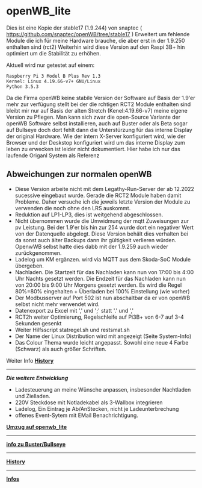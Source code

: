 # openWB_lite


Dies ist eine Kopie der stable17 (1.9.244) von snaptec
( https://github.com/snaptec/openWB/tree/stable17 )
Erweitert um fehlende Module die ich für meine Hardware brauche, die aber erst in der 1.9.250 enthalten sind (rct2)
Weiterhin wird diese Version auf den Raspi 3B+ hin optimiert um
die Stabilität zu erhöhen.

Aktuell wird nur getestet auf einem:
```
Raspberry Pi 3 Model B Plus Rev 1.3
Kernel: Linux 4.19.66-v7+ GNU/Linux
Python 3.5.3
```
Da die Firma openWB keine stabile Version der Software auf Basis der 1.9'er mehr zur verfügung stellt bei der die rchtigen RCT2 Module enthalten sind bleibt mir nur auf Basis der alten Stretch (Kenel:4.19.66-v7) meine eigene Version zu Pflegen.
Man kann sich zwar die open-Source Variante der openWB Software selbst installieren, auch auf Buster oder als Beta sogar auf Bullseye
doch dort fehlt dann die Unterstürzung für das interne Display der original Hardware.
Wie der intern X-Server konfiguriert wird, wie der Browser und der Deskstop konfiguriert wird um das interne Display zum leben zu erwecken
ist leider nicht dokumentiert. Hier habe ich nur das laufende Origanl System als Referenz 

## Abweichungen zur normalen openWB
- Diese Version arbeite nicht mit dem Legathy-Run-Server der ab 12.2022 sucessive eingebaut wurde. Gerade die RCT2 Module haben damit Probleme. Daher versuche ich die jeweils letzte Version der Module zu verwenden die noch ohne den LRS auskommt.
- Reduktion auf LP1-LP3, dies ist weitgehend abgeschlossen.
- Nicht übernommen wurde die Umwidmung der mqtt Zuweisungen zur pv Leistung. Bei der 1.9'er bis hin zur 254 wurde dort ein negativer Wert von der Datenquelle abgelegt. Diese Version behält dies verhalten bei  da sonst auch älter Backups dann ihr gültigkeit verlieren würden. OpenwWB selbst hatte dies dabb mit der 1.9.259 auch wieder zurückgenommen.
- Ladelog um KM ergänzen. wird via MQTT aus dem Skoda-SoC Module übergeben.
- Nachladen.
Die Startzeit für das Nachladen kann nun von 17:00 bis 4:00 Uhr Nachts gesetzt werden.
Die Endzeit für das Nachladen kann nun von 20:00 bis 9:00 Uhr Morgens gesetzt werden.
Es wird die Regel 80%=80% eingehalten + Überladen bei 100% Einstellung (wie vorher)
- Der Modbusserver auf Port 502 ist nun abschaltbar da er von openWB selbst nicht mehr verwendet wird. 
- Datenexport zu Excel mit ',' und ';' statt '.' und ','
- RCT2h weiter Optimierung, Regelschleife auf Pi3B+ von 6-7 auf 3-4 Sekunden gesenkt
- Weiter Hilfsscript  statregel.sh und restsmat.sh
- Der Name der Linux Distribution wird mit angezeigt (Seite System-Info)
- Das Colour Thema wurde leicht angepasst. Sowohl eine neue 4 Farbe (Schwarz) als auch größer Schriften.

Weiter Info **[History](docs/history.md)**

*******************************************************

***Die weitere Entwicklung***

- Ladesteuerung an meine Wünsche anpassen, insbesonder Nachtladen und Zielladen.
- 220V Steckdose mit Notladekabel als 3-Wallbox integrieren
- Ladelog, Ein Eintrag je Ab/AnStecken, nicht je Ladeunterbrechung
- offenes Event-Sytem mit EMail Benachrichtigung.

**[Umzug auf openwb_lite](docs/umzug.md)**

*****************

**[info zu Buster/Bullseye](docs/debian.md)**

****************

**[History](docs/history.md)**

******************

**[Infos](docs/infos.md)**

